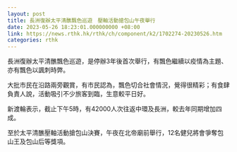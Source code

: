 ```yaml
---
layout: post
title: 長洲復辦太平清醮飄色巡遊　壓軸活動搶包山午夜舉行
date: 2023-05-26 18:23:01.000000000 +08:00
link: https://news.rthk.hk/rthk/ch/component/k2/1702274-20230526.htm
categories: rthk
---
```


長洲復辦太平清醮飄色巡遊，是停辦3年後首次舉行，有飄色繼續以疫情為主題、亦有飄色以諷刺時弊。

大批市民在沿路兩旁觀賞，有市民認為，飄色切合社會情況，覺得很精彩；有食肆負責人說，活動吸引不少旅客到臨，生意較平日好。

新渡輪表示，截止下午5時，有42000人次往返中環及長洲，較去年同期增加四成。

至於太平清醮壓軸活動搶包山決賽，午夜在北帝廟前舉行，12名健兒將會爭奪包山王及包山后等獎項。
